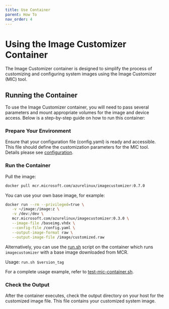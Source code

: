 ```yaml
---
title: Use Container
parent: How To
nav_order: 4
---
```


# Using the Image Customizer Container

The Image Customizer container is designed to simplify the process of
customizing and configuring system images using the Image Customizer
(MIC) tool.

## Running the Container

To use the Image Customizer container, you will need to pass several parameters
and mount appropriate volumes for the image and device access. Below is a
step-by-step guide on how to run this container:

### Prepare Your Environment

Ensure that your configuration file (config.yaml) is ready and accessible. This
file should define the customization parameters for the MIC tool. Details please
see [configuration](../api/configuration.md).

### Run the Container

Pull the image:

```bash
docker pull mcr.microsoft.com/azurelinux/imagecustomizer:0.7.0
```

You can use your own base image, for example:

```bash
docker run --rm --privileged=true \
   -v ~/image:/image:z \
   -v /dev:/dev \
   mcr.microsoft.com/azurelinux/imagecustomizer:0.3.0 \
   --image-file /baseimg.vhdx \
   --config-file /config.yaml \
   --output-image-format raw \
   --output-image-file /image/customized.raw
```

Alternatively, you can use the
[run.sh](https://github.com/microsoft/azure-linux-image-tools/blob/stable/toolkit/tools/imagecustomizer/container/run.sh)
script on the container which runs `imagecustomizer` with a base image downloaded from
MCR.

Usage: `run.sh $version_tag`

For a complete usage example, refer to
[test-mic-container.sh](https://github.com/microsoft/azure-linux-image-tools/blob/stable/toolkit/tools/imagecustomizer/container/test-mic-container.sh).

### Check the Output

After the container executes, check the output directory on your host for the
customized image file. This file contains your customized system image.
